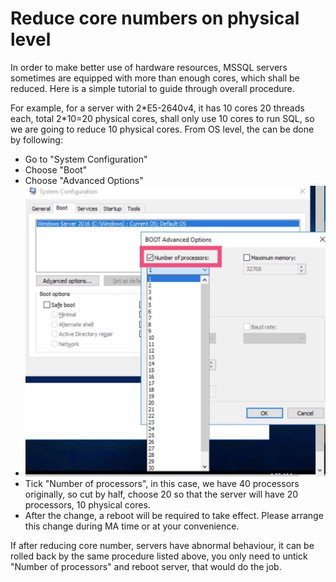 # Reduce core numbers on physical level

In order to make better use of hardware resources, MSSQL servers sometimes are equipped with more than enough cores, which shall be reduced. Here is a simple tutorial to guide through overall procedure.

For example, for a server with 2\*E5-2640v4, it has 10 cores 20 threads each, total 2\*10=20 physical cores, shall only use 10 cores to run SQL, so we are going to reduce 10 physical cores. From OS level, the can be done by following:

* Go to "System Configuration"
* Choose "Boot"
* Choose "Advanced Options"
* ![](../../.gitbook/assets/1.png)
* Tick "Number of processors", in this case, we have 40 processors originally, so cut by half, choose 20 so that the server will have 20 processors, 10 physical cores.
* After the change, a reboot will be required to take effect. Please arrange this change during MA time or at your convenience. 

If after reducing core number, servers have abnormal behaviour, it can be rolled back by the same procedure listed above, you only need to untick "Number of processors" and reboot server, that would do the job.

